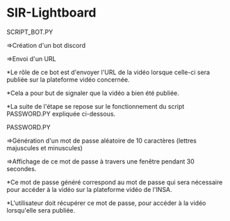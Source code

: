 # SIR-Lightboard

SCRIPT_BOT.PY

=>Création d'un bot discord

=>Envoi d'un URL

*Le rôle de ce bot est d'envoyer l'URL de la vidéo lorsque celle-ci sera publiée sur la plateforme vidéo concernée.

*Cela a pour but de signaler que la vidéo a bien été publiée.

*La suite de l'étape se repose sur le fonctionnement du script PASSWORD.PY expliquée ci-dessous.

PASSWORD.PY

=>Génération d'un mot de passe aléatoire de 10 caractères (lettres majuscules et minuscules)

=>Affichage de ce mot de passe à travers une fenêtre pendant 30 secondes.

*Ce mot de passe généré correspond au mot de passe qui sera nécessaire pour accéder à la vidéo sur la plateforme vidéo de l'INSA.

*L'utilisateur doit récupérer ce mot de passe, pour accéder à la vidéo lorsqu'elle sera publiée.
